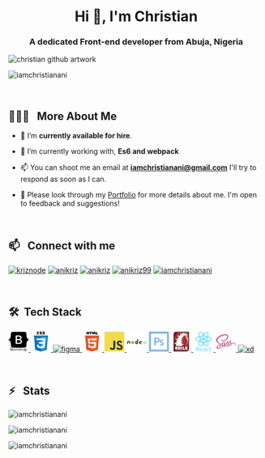 <h1 align="center">Hi 👋, I'm Christian</h1>
<h3 align="center">A dedicated Front-end developer from Abuja, Nigeria</h3>

<!--
**iamchristianani/iamchristianani** is a ✨ _special_ ✨ repository because its `README.md` (this file) appears on your GitHub profile.

Here are some ideas to get you started:

- 🔭 I’m currently working on ...
- 🌱 I’m currently learning ...
- 👯 I’m looking to collaborate on ...
- 🤔 I’m looking for help with ...
- 💬 Ask me about ...
- 📫 How to reach me: ...
- 😄 Pronouns: ...
- ⚡ Fun fact: ...
-->
![christian github artwork](https://user-images.githubusercontent.com/116313214/207261241-fb442592-b4b2-4555-9f98-cf7b09047b99.png)

<p align="left"> <img src="https://komarev.com/ghpvc/?username=iamchristianani&label=Profile%20views&color=0e75b6&style=flat" alt="iamchristianani" /> </p>

<br>

## 👨🏻‍💻 &nbsp; More About Me

- 🌱 I’m **currently available for hire**.

- 🔭 I’m currently working with, **Es6 and webpack**

- 📫 You can shoot me an email at **iamchristianani@gmail.com** I'll try to respond as soon as I can.

- 📄  Please look through my [Portfolio](https://iamchristianani.github.io/portfolio/) for more details about me. I'm open to feedback and suggestions!

<br>

## 📫 &nbsp; Connect with me

<p align="left">
<a href="https://twitter.com/kriznode" target="blank"><img align="center" src="https://raw.githubusercontent.com/rahuldkjain/github-profile-readme-generator/master/src/images/icons/Social/twitter.svg" alt="kriznode" height="30" width="40" /></a>
<a href="https://www.linkedin.com/in/anikriz/" target="blank"><img align="center" src="https://raw.githubusercontent.com/rahuldkjain/github-profile-readme-generator/master/src/images/icons/Social/linked-in-alt.svg" alt="anikriz" height="30" width="40" /></a>
<a href="https://fb.com/anikrizz" target="blank"><img align="center" src="https://raw.githubusercontent.com/rahuldkjain/github-profile-readme-generator/master/src/images/icons/Social/facebook.svg" alt="anikriz" height="30" width="40" /></a>
<a href="https://instagram.com/ani_kriz" target="blank"><img align="center" src="https://raw.githubusercontent.com/rahuldkjain/github-profile-readme-generator/master/src/images/icons/Social/instagram.svg" alt="anikriz99" height="30" width="40" /></a>
<a href="https://www.hackerrank.com/iamchristianani" target="blank"><img align="center" src="https://raw.githubusercontent.com/rahuldkjain/github-profile-readme-generator/master/src/images/icons/Social/hackerrank.svg" alt="iamchristianani" height="30" width="40" /></a>
</p>

<br>

## 🛠 &nbsp;Tech Stack

<p align="left"> <a href="https://getbootstrap.com" target="_blank" rel="noreferrer"> <img src="https://raw.githubusercontent.com/devicons/devicon/master/icons/bootstrap/bootstrap-plain-wordmark.svg" alt="bootstrap" width="40" height="40"/> </a> <a href="https://www.w3schools.com/css/" target="_blank" rel="noreferrer"> <img src="https://raw.githubusercontent.com/devicons/devicon/master/icons/css3/css3-original-wordmark.svg" alt="css3" width="40" height="40"/> </a> <a href="https://www.figma.com/" target="_blank" rel="noreferrer"> <img src="https://www.vectorlogo.zone/logos/figma/figma-icon.svg" alt="figma" width="40" height="40"/> </a> <a href="https://www.w3.org/html/" target="_blank" rel="noreferrer"> <img src="https://raw.githubusercontent.com/devicons/devicon/master/icons/html5/html5-original-wordmark.svg" alt="html5" width="40" height="40"/> </a> <a href="https://developer.mozilla.org/en-US/docs/Web/JavaScript" target="_blank" rel="noreferrer"> <img src="https://raw.githubusercontent.com/devicons/devicon/master/icons/javascript/javascript-original.svg" alt="javascript" width="40" height="40"/> </a> <a href="https://nodejs.org" target="_blank" rel="noreferrer">
 <img src="https://raw.githubusercontent.com/devicons/devicon/master/icons/nodejs/nodejs-original-wordmark.svg" alt="nodejs" width="40" height="40"/> </a> <a href="https://www.photoshop.com/en" target="_blank" rel="noreferrer"> <img src="https://raw.githubusercontent.com/devicons/devicon/master/icons/photoshop/photoshop-line.svg" alt="photoshop" width="40" height="40"/> </a> <a href="https://rubyonrails.org" target="_blank" rel="noreferrer"> <img src="https://raw.githubusercontent.com/devicons/devicon/master/icons/rails/rails-original-wordmark.svg" alt="rails" width="40" height="40"/> </a> <a href="https://reactjs.org/" target="_blank" rel="noreferrer"> <img src="https://raw.githubusercontent.com/devicons/devicon/master/icons/react/react-original-wordmark.svg" alt="react" width="40" height="40"/> </a> <a href="https://sass-lang.com" target="_blank" rel="noreferrer"> <img src="https://raw.githubusercontent.com/devicons/devicon/master/icons/sass/sass-original.svg" alt="sass" width="40" height="40"/> </a> <a href="https://www.adobe.com/products/xd.html" target="_blank" rel="noreferrer"> <img src="https://cdn.worldvectorlogo.com/logos/adobe-xd.svg" alt="xd" width="40" height="40"/> </a> </p>

<br>

## ⚡ &nbsp; Stats
<p align="left"> <img src="https://github-profile-trophy.vercel.app/?username=iamchristianani&theme=onedark" alt="iamchristianani" /></a> </p>
<p><img align="left" src="https://github-readme-stats.vercel.app/api?username=iamchristianani&show_icons=true&theme=onedark&border_color=61dafb&hide_border=true&count_private=true" alt="iamchristianani" /></p>
<br>
<p><img align="left" src="https://github-readme-stats.vercel.app/api/top-langs?username=iamchristianani&show_icons=true&theme=onedark&border_color=61dafb&hide_border=true&locale=en&layout=compact" alt="iamchristianani" /></p>
